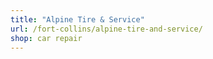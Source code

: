 ```yaml
---
title: "Alpine Tire & Service"
url: /fort-collins/alpine-tire-and-service/
shop: car repair
---
```

